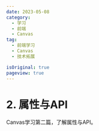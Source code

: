 ```yaml
---
date: 2023-05-08
category:
  - 学习
  - 前端
  - Canvas
tag:
  - 前端学习
  - Canvas
  - 技术拓展

isOriginal: true
pageview: true
---
```


# **2. 属性与API**

Canvas学习第二篇，了解属性与API。
<!-- more -->